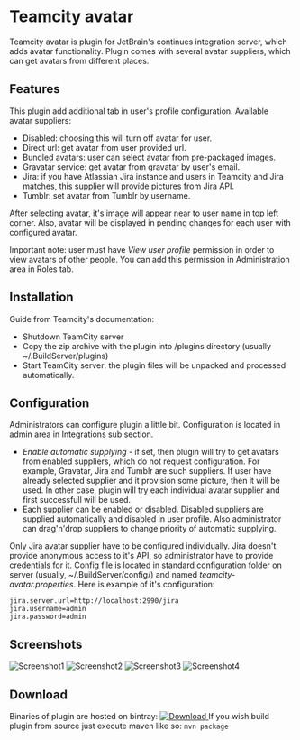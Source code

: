 Teamcity avatar
===============

Teamcity avatar is plugin for JetBrain's continues integration server, which adds avatar functionality.
Plugin comes with several avatar suppliers, which can get avatars from different places.

Features
--------
This plugin add additional tab in user's profile configuration.
Available avatar suppliers:
- Disabled: choosing this will turn off avatar for user.
- Direct url: get avatar from user provided url.
- Bundled avatars: user can select avatar from pre-packaged images.
- Gravatar service: get avatar from gravatar by user's email.
- Jira: if you have Atlassian Jira instance and users in Teamcity and Jira matches, this supplier will provide pictures
from Jira API.
- Tumblr: set avatar from Tumblr by username.

After selecting avatar, it's image will appear near to user name in top left corner.
Also, avatar will be displayed in pending changes for each user with configured avatar.

Important note: user must have *View user profile* permission in order to view avatars of other people. You can add
this permission in Administration area in Roles tab.

Installation
------------
Guide from Teamcity's documentation:
* Shutdown TeamCity server
* Copy the zip archive with the plugin into <TeamCity Data Directory>/plugins directory (usually ~/.BuildServer/plugins)
* Start TeamCity server: the plugin files will be unpacked and processed automatically.

Configuration
-------------
Administrators can configure plugin a little bit. Configuration is located in admin area in Integrations sub section.
- *Enable automatic supplying* - if set, then plugin will try to get avatars from enabled suppliers, which do not
request configuration. For example, Gravatar, Jira and Tumblr are such suppliers. If user have already selected supplier
and it provision some picture, then it will be used. In other case, plugin will try each individual avatar supplier and
 first successfull will be used.
- Each supplier can be enabled or disabled. Disabled suppliers are supplied automatically and disabled in user profile.
Also administrator can drag'n'drop suppliers to change priority of automatic supplying.

Only Jira avatar supplier have to be configured individually. Jira doesn't provide anonymous access to it's API, so
administrator have to provide credentials for it. Config file is located in standard configuration folder on server
(usually, ~/.BuildServer/config/) and named *teamcity-avatar.properties*.
Here is example of it's configuration:

```
jira.server.url=http://localhost:2990/jira
jira.username=admin
jira.password=admin
```

Screenshots
-----------
![Screenshot1](https://github.com/grundic/teamcity-avatar/blob/master/screenshots/screen-1.png?raw=true)
![Screenshot2](https://github.com/grundic/teamcity-avatar/blob/master/screenshots/screen-2.png?raw=true)
![Screenshot3](https://github.com/grundic/teamcity-avatar/blob/master/screenshots/screen-3.png?raw=true)
![Screenshot4](https://github.com/grundic/teamcity-avatar/blob/master/screenshots/screen-4.png?raw=true)

Download
--------
Binaries of plugin are hosted on bintray: [ ![Download](https://api.bintray.com/packages/grundic/generic/teamcity-avatar/images/download.svg) ](https://bintray.com/grundic/generic/teamcity-avatar/_latestVersion)
If you wish build plugin from source just execute maven like so: ```mvn package```

